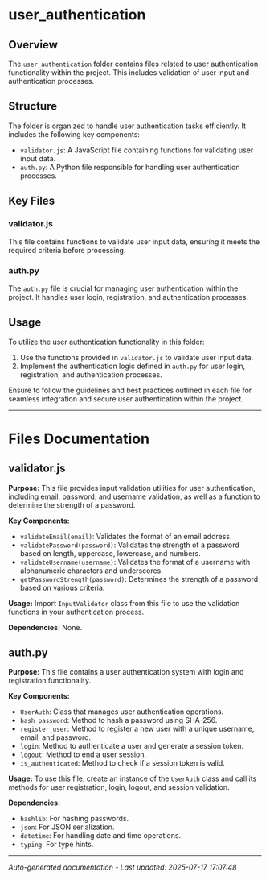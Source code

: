 # user_authentication

## Overview
The `user_authentication` folder contains files related to user authentication functionality within the project. This includes validation of user input and authentication processes.

## Structure
The folder is organized to handle user authentication tasks efficiently. It includes the following key components:
- `validator.js`: A JavaScript file containing functions for validating user input data.
- `auth.py`: A Python file responsible for handling user authentication processes.

## Key Files
### validator.js
This file contains functions to validate user input data, ensuring it meets the required criteria before processing.

### auth.py
The `auth.py` file is crucial for managing user authentication within the project. It handles user login, registration, and authentication processes.

## Usage
To utilize the user authentication functionality in this folder:
1. Use the functions provided in `validator.js` to validate user input data.
2. Implement the authentication logic defined in `auth.py` for user login, registration, and authentication processes.

Ensure to follow the guidelines and best practices outlined in each file for seamless integration and secure user authentication within the project.

---

# Files Documentation

## validator.js

**Purpose:** This file provides input validation utilities for user authentication, including email, password, and username validation, as well as a function to determine the strength of a password.

**Key Components:**
- `validateEmail(email)`: Validates the format of an email address.
- `validatePassword(password)`: Validates the strength of a password based on length, uppercase, lowercase, and numbers.
- `validateUsername(username)`: Validates the format of a username with alphanumeric characters and underscores.
- `getPasswordStrength(password)`: Determines the strength of a password based on various criteria.

**Usage:** Import `InputValidator` class from this file to use the validation functions in your authentication process.

**Dependencies:** None.

## auth.py

**Purpose:** This file contains a user authentication system with login and registration functionality.

**Key Components:**
- `UserAuth`: Class that manages user authentication operations.
- `hash_password`: Method to hash a password using SHA-256.
- `register_user`: Method to register a new user with a unique username, email, and password.
- `login`: Method to authenticate a user and generate a session token.
- `logout`: Method to end a user session.
- `is_authenticated`: Method to check if a session token is valid.

**Usage:** To use this file, create an instance of the `UserAuth` class and call its methods for user registration, login, logout, and session validation.

**Dependencies:** 
- `hashlib`: For hashing passwords.
- `json`: For JSON serialization.
- `datetime`: For handling date and time operations.
- `typing`: For type hints.

---
*Auto-generated documentation - Last updated: 2025-07-17 17:07:48*
